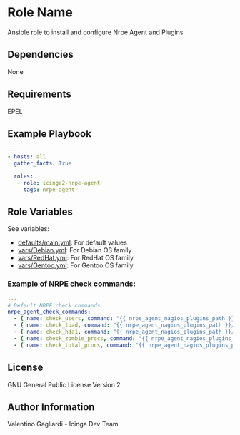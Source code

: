 Role Name
========

Ansible role to install and configure Nrpe Agent and Plugins

Dependencies
------------

None

Requirements
------------

EPEL

Example Playbook
-------------------------

```yaml
---
- hosts: all
  gather_facts: True

  roles:
   - role: icinga2-nrpe-agent
     tags: nrpe-agent

```

Role Variables
--------------

See variables:
* [defaults/main.yml](defaults/main.yml): For default values
* [vars/Debian.yml](vars/Debian.yml): For Debian OS family
* [vars/RedHat.yml](vars/RedHat.yml): For RedHat OS family
* [vars/Gentoo.yml](vars/Gentoo.yml): For Gentoo OS family

### Example of NRPE check commands:

```yaml
---
# Default NRPE check commands
nrpe_agent_check_commands:
  - { name: check_users, command: "{{ nrpe_agent_nagios_plugins_path }}/check_users -w 5 -c 10" }
  - { name: check_load, command: "{{ nrpe_agent_nagios_plugins_path }}/check_load -w 15,10,5 -c 30,25,20" }
  - { name: check_hda1, command: "{{ nrpe_agent_nagios_plugins_path }}/check_disk -w 20% -c 10% -p /dev/hda1" }
  - { name: check_zombie_procs, command: "{{ nrpe_agent_nagios_plugins_path }}/check_procs -w 5 -c 10 -s Z" }
  - { name: check_total_procs, command: "{{ nrpe_agent_nagios_plugins_path }}/check_procs -w 150 -c 200" } 

```


License
-------

GNU General Public License Version 2

Author Information
------------------

Valentino Gagliardi - Icinga Dev Team
